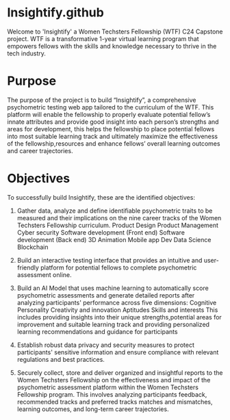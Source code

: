 # Insightify.github
Welcome to 'Insightify' a Women Techsters Fellowship (WTF) C24 Capstone project. WTF is a transformative 1-year virtual learning program that empowers fellows with the skills and knowledge necessary to thrive in the tech industry.
# Purpose
The purpose of the project is to build “Insightify”, a comprehensive  psychometric testing web app tailored to the curriculum of the WTF. This platform will enable the fellowship to properly evaluate potential fellow’s innate attributes and provide good insight into each person’s strengths and areas for development, this helps the fellowship to place potential fellows into most suitable learning track and ultimately maximize the effectiveness of the fellowship,resources and enhance fellows’  overall learning outcomes and career trajectories.
# Objectives
To successfully build Insightify,  these are the identified objectives:

1. Gather data, analyze and define identifiable psychometric traits to be measured and their implications on the nine career tracks of the Women Techsters Fellowship curriculum.
Product Design
Product Management
Cyber security
Software development (Front end)
Software development (Back end)
3D Animation
Mobile app Dev
Data Science
Blockchain

2. Build an interactive testing interface that provides an intuitive and user-friendly platform for potential fellows  to complete psychometric assessment online. 

3. Build an AI Model that uses machine learning to automatically score psychometric assessments and generate detailed reports after analyzing participants' performance across five dimensions:
Cognitive
Personality
Creativity and innovation 
Aptitudes 
Skills and interests
This includes providing insights into their unique strengths,potential areas for improvement and suitable learning track and providing personalized learning recommendations and guidance for participants

4. Establish robust data privacy and security measures to protect participants' sensitive information and ensure compliance with relevant regulations and best practices.

5. Securely collect, store and deliver organized and insightful reports to the Women Techsters Fellowship on the effectiveness and impact of the psychometric assessment platform within the Women Techsters Fellowship program. This involves analyzing participants feedback, recommended tracks and preferred tracks matches and mismatches, learning outcomes, and long-term career trajectories.
